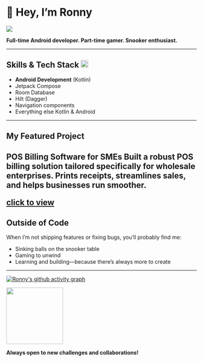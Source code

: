 # 👋 Hey, I’m Ronny

<img src="https://images.steamusercontent.com/ugc/961978316112851075/4452AA443CF755A9B4F7F58E40794A74D6C73B26/?imw=5000&imh=5000&ima=fit&impolicy=Letterbox&imcolor=%23000000&letterbox=false"/>

**Full-time Android developer. Part-time gamer. Snooker enthusiast.**

---

## Skills & Tech Stack <a href="https://kotlinlang.org/" target="_blank" rel="noreferrer"><img src="https://raw.githubusercontent.com/danielcranney/readme-generator/main/public/icons/skills/kotlin-colored.svg" alt="Kotlin" title="Kotlin" width="20" height="20" /></a>


- **Android Development** (Kotlin)
- Jetpack Compose
- Room Database
- Hilt (Dagger)
- Navigation components
- Everything else Kotlin & Android

---
## My Featured Project

POS Billing Software for SMEs
Built a robust POS billing solution tailored specifically for wholesale enterprises. Prints receipts, streamlines sales, and helps businesses run smoother.  
<a href="https://github.com/ronnydrooid/RetailEase"> <p>click to view</p></a>
---

## Outside of Code

When I’m not shipping features or fixing bugs, you’ll probably find me:
- Sinking balls on the snooker table
- Gaming to unwind
- Learning and building—because there’s always more to create

---

[![Ronny's github activity graph](https://github-readme-activity-graph.vercel.app/graph?username=ronnydrooid&theme=react-dark&hide_border=true&bg_color=09741F&color=E2FFA0&line=8BDE14)](https://github.com/ashutosh00710/github-readme-activity-graph)
    
<img src="https://pbs.twimg.com/media/EhWgxY4WsAAGw2A.png:large" width='150'>

**Always open to new challenges and collaborations!**

